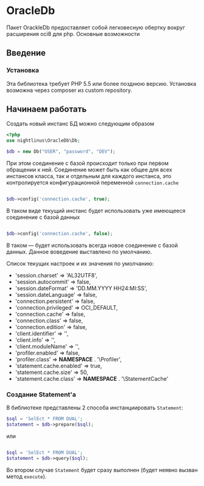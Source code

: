 # OracleDb

Пакет OrackleDb предоставляет собой легковесную обертку вокруг расширения oci8 для php.
Основные возможности

## Введение

### Установка

Эта библиотека требует PHP 5.5 или более позднюю версию.
Установка возможна через composer из custom repository.

## Начинаем работать

Создать новый инстанс БД можно следующим образом

```php
<?php
use nightlinus\OracleDb\Db;

$db = new Db("USER", "password", "DEV");
```

При этом соединение с базой происходит только при первом обращении к ней.
Соединение может быть как общее для всех инстансов класса,
так и отдельным для каждого инстанса, это контролируется конфигурационной переменной `connection.cache`

```php

$db->config('connection.cache', true);
```
В таком виде текущий инстанс будет использовать уже имеющееся соединение с базой данных

```php

$db->config('connection.cache', false);
```
В таком — будет использовать всегда новое соединение с базой данных. Данное воведение выставлено по умолчанию.

Список текущих настроек и их значения по умолчанию:
* 'session.charset'         => 'AL32UTF8',
* 'session.autocommit'      => false,
* 'session.dateFormat'      => 'DD.MM.YYYY HH24:MI:SS',
* 'session.dateLanguage'    => false,
* 'connection.persistent'   => false,
* 'connection.privileged'   => OCI_DEFAULT,
* 'connection.cache'        => false,
* 'connection.class'        => false,
* 'connection.edition'      => false,
* 'client.identifier'       => '',
* 'client.info'             => '',
* 'client.moduleName'       => '',
* 'profiler.enabled'        => false,
* 'profiler.class'          => __NAMESPACE__ . '\\Profiler',
* 'statement.cache.enabled' => true,
* 'statement.cache.size'    => 50,
* 'statement.cache.class'   => __NAMESPACE__ . '\\StatementCache'

### Создание Statement'a

В библиотеке представлены 2 способа  инстанциировать `Statement`:

```php
$sql = 'SelEct * FROM DUAL';
$statement = $db->prepare($sql);
```

или

```php

$sql = 'SelEct * FROM DUAL';
$statement = $db->query($sql);
```

Во втором случае `Statement` будет сразу выполнен (будет неявно вызван метод `execute`).